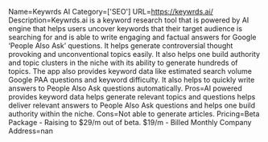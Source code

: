 Name=Keywrds AI
Category=['SEO']
URL=https://keywrds.ai/
Description=Keywrds.ai is a keyword research tool that is powered by AI engine that helps users uncover keywords that their target audience is searching for and is able to write engaging and factual answers for Google ‘People Also Ask’ questions. It helps generate controversial thought provoking and unconventional topics easily. It also helps one build authority and topic clusters in the niche with its ability to generate hundreds of topics. The app also provides keyword data like estimated search volume Google PAA questions and keyword difficulty. It also helps to quickly write answers to People Also Ask questions automatically.
Pros=AI powered provides keyword data helps generate relevant topics and questions helps deliver relevant answers to People Also Ask questions and helps one build authority within the niche.
Cons=Not able to generate articles.
Pricing=Beta Package - Raising to $29/m out of beta. $19/m - Billed Monthly
Company Address=nan
